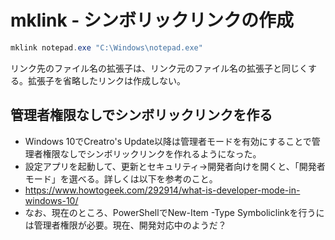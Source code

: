 ﻿# mklink - シンボリックリンクの作成

```powershell
mklink notepad.exe "C:\Windows\notepad.exe"
```

リンク先のファイル名の拡張子は、リンク元のファイル名の拡張子と同じくする。拡張子を省略したリンクは作成しない。

## 管理者権限なしでシンボリックリンクを作る

- Windows 10でCreatro's Update以降は管理者モードを有効にすることで管理者権限なしでシンボリックリンクを作れるようになった。
- 設定アプリを起動して、更新とセキュリティ→開発者向けを開くと、「開発者モード」を選べる。詳しくは以下を参考のこと。
- https://www.howtogeek.com/292914/what-is-developer-mode-in-windows-10/
- なお、現在のところ、PowerShellでNew-Item -Type Symboliclinkを行うには管理者権限が必要。現在、開発対応中のようだ？
